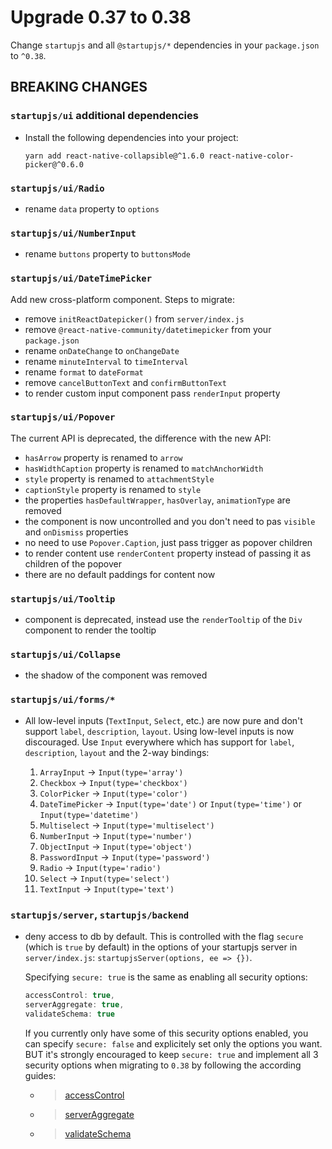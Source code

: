 # Upgrade 0.37 to 0.38

Change `startupjs` and all `@startupjs/*` dependencies in your `package.json` to `^0.38`.

## BREAKING CHANGES

### `startupjs/ui` additional dependencies

- Install the following dependencies into your project:

    ```
    yarn add react-native-collapsible@^1.6.0 react-native-color-picker@^0.6.0
    ```

### `startupjs/ui/Radio`

- rename `data` property to `options`

### `startupjs/ui/NumberInput`

- rename `buttons` property to `buttonsMode`

### `startupjs/ui/DateTimePicker`

Add new cross-platform component. Steps to migrate:

- remove `initReactDatepicker()` from `server/index.js`
- remove `@react-native-community/datetimepicker` from your `package.json`
- rename `onDateChange` to `onChangeDate`
- rename `minuteInterval` to `timeInterval`
- rename `format` to `dateFormat`
- remove `cancelButtonText` and `confirmButtonText`
- to render custom input component pass `renderInput` property

### `startupjs/ui/Popover`

The current API is deprecated, the difference with the new API:

- `hasArrow` property is renamed to `arrow`
- `hasWidthCaption` property is renamed to `matchAnchorWidth`
- `style` property is renamed to `attachmentStyle`
- `captionStyle` property is renamed to `style`
- the properties `hasDefaultWrapper`, `hasOverlay`, `animationType` are removed
- the component is now uncontrolled and you don't need to pas `visible` and `onDismiss` properties
- no need to use `Popover.Caption`, just pass trigger as popover children
- to render content use `renderContent` property instead of passing it as children of the popover
- there are no default paddings for content now

### `startupjs/ui/Tooltip`

- component is deprecated, instead use the `renderTooltip` of the `Div` component to render the tooltip

### `startupjs/ui/Collapse`

- the shadow of the component was removed

### `startupjs/ui/forms/*`

- All low-level inputs (`TextInput`, `Select`, etc.) are now pure and don't support `label`, `description`, `layout`. Using low-level inputs is now discouraged. Use `Input` everywhere which has support for `label`, `description`, `layout` and the 2-way bindings:

    1. `ArrayInput` -> `Input(type='array')`
    2. `Checkbox` -> `Input(type='checkbox')`
    3. `ColorPicker` -> `Input(type='color')`
    4. `DateTimePicker` -> `Input(type='date')` or `Input(type='time')` or `Input(type='datetime')`
    5. `Multiselect` -> `Input(type='multiselect')`
    6. `NumberInput` -> `Input(type='number')`
    7. `ObjectInput` -> `Input(type='object')`
    8. `PasswordInput` -> `Input(type='password')`
    9. `Radio` -> `Input(type='radio')`
    10. `Select` -> `Input(type='select')`
    11. `TextInput` -> `Input(type='text')`



### `startupjs/server`, `startupjs/backend`

- deny access to db by default. This is controlled with the flag `secure` (which is `true` by default) in the options of your startupjs server in `server/index.js`: `startupjsServer(options, ee => {})`.

    Specifying `secure: true` is the same as enabling all security options:

    ```js
    accessControl: true,
    serverAggregate: true,
    validateSchema: true
    ```

    If you currently only have some of this security options enabled, you can specify `secure: false` and explicitely set
    only the options you want. BUT it's strongly encouraged to keep `secure: true` and implement all 3 security options
    when migrating to `0.38` by following the according guides:

    - > [accessControl](https://github.com/startupjs/startupjs/tree/master/packages/sharedb-access)
    - > [serverAggregate](https://github.com/startupjs/startupjs/tree/master/packages/server-aggregate)
    - > [validateSchema](https://github.com/startupjs/startupjs/tree/master/packages/sharedb-schema)
